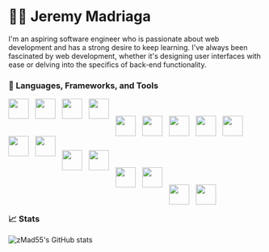 # 🧑‍💻 Jeremy Madriaga

<!--
**zmad55/zmad55** is a ✨ _special_ ✨ repository because its `README.md` (this file) appears on your GitHub profile.

Here are some ideas to get you started:

- 🔭 I’m currently working on ...
- 🌱 I’m currently learning ...
- 👯 I’m looking to collaborate on ...
- 🤔 I’m looking for help with ...
- 💬 Ask me about ...
- 📫 How to reach me: ...
- 😄 Pronouns: ...
- ⚡ Fun fact: ...
-->

I'm an aspiring software engineer who is passionate about web development and has a strong desire to keep learning. I've always been fascinated by web development, whether it's designing user interfaces with ease or delving into the specifics of back-end functionality.

<!-- Imports -->
<link rel="stylesheet" href="https://cdn.jsdelivr.net/gh/devicons/devicon@v2.15.1/devicon.min.css">

<!-- Start -->
### 🔨 Languages, Frameworks, and Tools
<img align="left" width="40px" style="padding-right:10px;" src="https://cdn.jsdelivr.net/gh/devicons/devicon/icons/java/java-original.svg" />
<img align="left" width="40px" style="padding-right:10px;" src="https://cdn.jsdelivr.net/gh/devicons/devicon/icons/javascript/javascript-plain.svg" />
<img align="left" width="40px" style="padding-right:10px;" src="https://cdn.jsdelivr.net/gh/devicons/devicon/icons/python/python-original.svg" />
<img align="left" width="40px" style="padding-right:10px;" src="https://cdn.jsdelivr.net/gh/devicons/devicon/icons/php/php-original.svg" />
<br />
<br />

<img align="left" width="40px" style="padding-right:10px;" src="https://cdn.jsdelivr.net/gh/devicons/devicon/icons/react/react-original.svg" />
<img align="left" width="40px" style="padding-right:10px;" src="https://cdn.jsdelivr.net/gh/devicons/devicon/icons/redux/redux-original.svg" />
<img align="left" width="40px" style="padding-right:10px;" src="https://cdn.jsdelivr.net/gh/devicons/devicon/icons/html5/html5-original.svg" />
<img align="left" width="40px" style="padding-right:10px;" src="https://cdn.jsdelivr.net/gh/devicons/devicon/icons/css3/css3-original.svg" />
<img align="left" width="40px" style="padding-right:10px;" src="https://cdn.jsdelivr.net/gh/devicons/devicon/icons/tailwindcss/tailwindcss-plain.svg" />
<br />
<br />

<img align="left" width="40px" style="padding-right:10px;" src="https://cdn.jsdelivr.net/gh/devicons/devicon/icons/flask/flask-original.svg" />
<img align="left" width="40px" style="padding-right:10px;" src="https://cdn.jsdelivr.net/gh/devicons/devicon/icons/nodejs/nodejs-original.svg" />
<br />
<br />

<img align="left" width="40px" style="padding-right:10px;" src="https://cdn.jsdelivr.net/gh/devicons/devicon/icons/mysql/mysql-original.svg" />
<img align="left" width="40px" style="padding-right:10px;" src="https://cdn.jsdelivr.net/gh/devicons/devicon/icons/mongodb/mongodb-original.svg" />
<br />
<br />

<img align="left" width="40px" style="padding-right:10px;" src="https://cdn.jsdelivr.net/gh/devicons/devicon/icons/selenium/selenium-original.svg" />
<img align="left" width="40px" style="padding-right:10px;" src="https://upload.wikimedia.org/wikipedia/en/6/61/HPE_LoadRunner_logo.png" />
<br />
<br />

<img align="left" width="40px" style="padding-right:10px;" src="https://cdn.jsdelivr.net/gh/devicons/devicon/icons/figma/figma-original.svg" />
<img align="left" width="40px" style="padding-right:10px;" src="https://cdn.jsdelivr.net/gh/devicons/devicon/icons/photoshop/photoshop-plain.svg" />
<br />
<br />

### 📈 Stats
![zMad55's GitHub stats](https://github-readme-stats.vercel.app/api?username=zmad55&show_icons=true&theme=tokyonight&hide_rank=true&include_all_commits=false&text_bold=true&)
